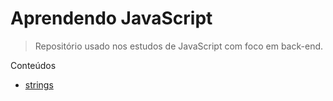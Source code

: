 # Aprendendo JavaScript
> Repositório usado nos estudos de JavaScript com foco em back-end.

Conteúdos
- [strings]('./strings/README.md')
